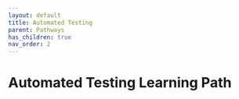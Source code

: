 ```yaml
---
layout: default
title: Automated Testing
parent: Pathways
has_children: true
nav_order: 2
---
```


# Automated Testing Learning Path

